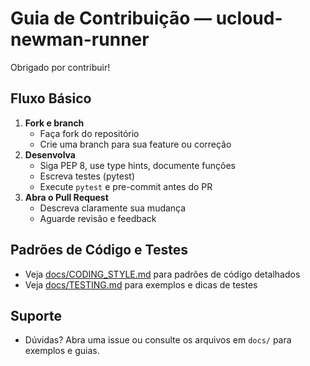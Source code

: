 # Guia de Contribuição — ucloud-newman-runner

Obrigado por contribuir!

## Fluxo Básico

1. **Fork e branch**
   - Faça fork do repositório
   - Crie uma branch para sua feature ou correção
2. **Desenvolva**
   - Siga PEP 8, use type hints, documente funções
   - Escreva testes (pytest)
   - Execute `pytest` e pre-commit antes do PR
3. **Abra o Pull Request**
   - Descreva claramente sua mudança
   - Aguarde revisão e feedback

## Padrões de Código e Testes

- Veja [docs/CODING_STYLE.md](CODING_STYLE.md) para padrões de código detalhados
- Veja [docs/TESTING.md](TESTING.md) para exemplos e dicas de testes

## Suporte

- Dúvidas? Abra uma issue ou consulte os arquivos em `docs/` para exemplos e guias. 